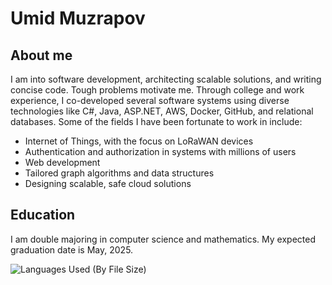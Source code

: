 # Umid Muzrapov

## About me
I am into software development, architecting scalable solutions, and writing concise code. Tough problems motivate me. Through college and work experience, I co-developed several software systems using diverse technologies like C#, Java, ASP.NET, AWS, Docker, GitHub, and relational databases. Some of the fields I have been fortunate to work in include: 
+ Internet of Things, with the focus on LoRaWAN devices
+ Authentication and authorization in systems with millions of users
+ Web development
+ Tailored graph algorithms and data structures 
+ Designing scalable, safe cloud solutions

## Education
I am double majoring in computer science and mathematics. My expected graduation date is May, 2025.

<img align='center' src="https://github-readme-stats-one-bice.vercel.app/api/top-langs/?username=UmidMuzrapov&layout=compact&hide=html,scss,css,ActionScript,Makefile&langs_count=8&theme=ayu-mirage&hide_border=true&custom_title=Languages%20Used&role=OWNER,ORGANIZATION_MEMBER,COLLABORATOR&exclude_repo=simple-badges" alt="Languages Used (By File Size)">





